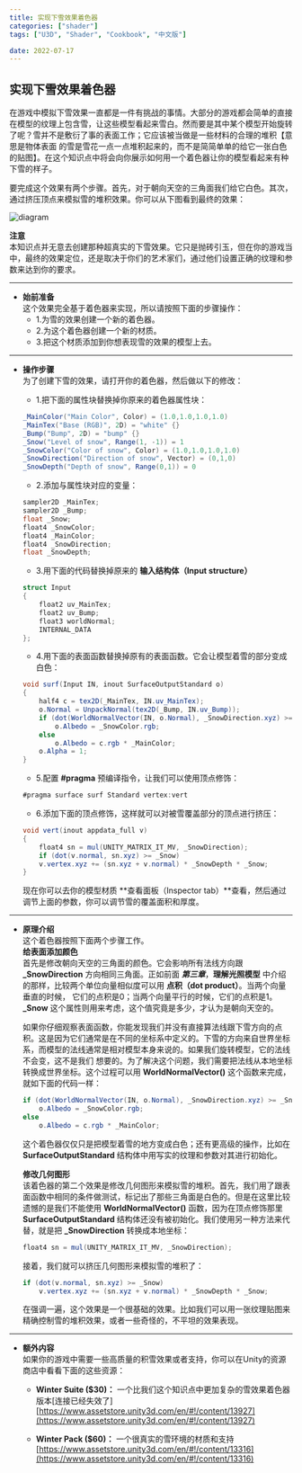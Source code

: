 ```yaml
---
title: 实现下雪效果着色器
categories: ["shader"]
tags: ["U3D", "Shader", "Cookbook", "中文版"]

date: 2022-07-17
---
```


## 实现下雪效果着色器  

在游戏中模拟下雪效果一直都是一件有挑战的事情。大部分的游戏都会简单的直接在模型的纹理上包含雪，让这些模型看起来雪白。然而要是其中某个模型开始旋转了呢？雪并不是敷衍了事的表面工作；它应该被当做是一些材料的合理的堆积【意思是物体表面
的雪是雪花一点一点堆积起来的，而不是简简单单的给它一张白色的贴图】。在这个知识点中将会向你展示如何用一个着色器让你的模型看起来有种下雪的样子。  

要完成这个效果有两个步骤。首先，对于朝向天空的三角面我们给它白色。其次，通过挤压顶点来模拟雪的堆积效果。你可以从下图看到最终的效果：  

![diagram](/img/shader_book/diagram64.png)   


**注意**  
本知识点并无意去创建那种超真实的下雪效果。它只是抛砖引玉，但在你的游戏当中，最终的效果定位，还是取决于你们的艺术家们，通过他们设置正确的纹理和参数来达到你的要求。

***  

- **始前准备**  
    这个效果完全基于着色器来实现，所以请按照下面的步骤操作：  
    - 1.为雪的效果创建一个新的着色器。
    - 2.为这个着色器创建一个新的材质。
    - 3.把这个材质添加到你想表现雪的效果的模型上去。  
    


***  
- **操作步骤**  
    为了创建下雪的效果，请打开你的着色器，然后做以下的修改：  
    - 1.把下面的属性块替换掉你原来的着色器属性块：
    ``` c#
    _MainColor("Main Color", Color) = (1.0,1.0,1.0,1.0)
	_MainTex("Base (RGB)", 2D) = "white" {}
    _Bump("Bump", 2D) = "bump" {}
    _Snow("Level of snow", Range(1, -1)) = 1
    _SnowColor("Color of snow", Color) = (1.0,1.0,1.0,1.0)
    _SnowDirection("Direction of snow", Vector) = (0,1,0)
    _SnowDepth("Depth of snow", Range(0,1)) = 0
    ```   
    - 2.添加与属性块对应的变量：
    ``` c#
    sampler2D _MainTex;
    sampler2D _Bump;
    float _Snow;
    float4 _SnowColor;
    float4 _MainColor;
    float4 _SnowDirection;
    float _SnowDepth;
    ```   

    - 3.用下面的代码替换掉原来的 **输入结构体（Input structure）**
    ``` c#
    struct Input
	{
        float2 uv_MainTex;
        float2 uv_Bump;
        float3 worldNormal;
        INTERNAL_DATA
	};
    ```  

    - 4.用下面的表面函数替换掉原有的表面函数。它会让模型着雪的部分变成白色：  
    ``` c#
    void surf(Input IN, inout SurfaceOutputStandard o)
    {
        half4 c = tex2D(_MainTex, IN.uv_MainTex);
        o.Normal = UnpackNormal(tex2D(_Bump, IN.uv_Bump));
        if (dot(WorldNormalVector(IN, o.Normal), _SnowDirection.xyz) >= _Snow)
            o.Albedo = _SnowColor.rgb;
        else
            o.Albedo = c.rgb * _MainColor;
        o.Alpha = 1;
    }
    ```  

    - 5.配置 **#pragma** 预编译指令，让我们可以使用顶点修饰：  
    ``` c#
    #pragma surface surf Standard vertex:vert
    ```  

    - 6.添加下面的顶点修饰，这样就可以对被雪覆盖部分的顶点进行挤压：  
    ``` c#
    void vert(inout appdata_full v)
    {
        float4 sn = mul(UNITY_MATRIX_IT_MV, _SnowDirection);
        if (dot(v.normal, sn.xyz) >= _Snow)
        v.vertex.xyz += (sn.xyz + v.normal) * _SnowDepth * _Snow;
    }
    ```   

    现在你可以去你的模型材质 **查看面板（Inspector tab）**查看，然后通过调节上面的参数，你可以调节雪的覆盖面积和厚度。  

***  

- **原理介绍**  
    这个着色器按照下面两个步骤工作。  
    **给表面添加颜色**  
    首先是修改朝向天空的三角面的颜色。它会影响所有法线方向跟 **_SnowDirection** 方向相同三角面。正如前面 ***第三章***，**理解光照模型** 中介绍的那样，比较两个单位向量相似度可以用 **点积（dot product）**。当两个向量垂直的时候，
    它们的点积是0；当两个向量平行的时候，它们的点积是1。**_Snow** 这个属性则用来考虑，这个值究竟是多少，才认为是朝向天空的。  

    如果你仔细观察表面函数，你能发现我们并没有直接算法线跟下雪方向的点积。这是因为它们通常是在不同的坐标系中定义的。下雪的方向来自世界坐标系，而模型的法线通常是相对模型本身来说的。如果我们旋转模型，它的法线不会变，这不是我们
    想要的。为了解决这个问题，我们需要把法线从本地坐标转换成世界坐标。这个过程可以用 **WorldNormalVector()** 这个函数来完成，就如下面的代码一样：  
    ``` c#
    if (dot(WorldNormalVector(IN, o.Normal), _SnowDirection.xyz) >= _Snow)
        o.Albedo = _SnowColor.rgb;
    else
        o.Albedo = c.rgb * _MainColor;
    ```  
    这个着色器仅仅只是把模型着雪的地方变成白色；还有更高级的操作，比如在 **SurfaceOutputStandard** 结构体中用写实的纹理和参数对其进行初始化。  

    **修改几何图形**  
    该着色器的第二个效果是修改几何图形来模拟雪的堆积。首先，我们用了跟表面函数中相同的条件做测试，标记出了那些三角面是白色的。但是在这里比较遗憾的是我们不能使用 **WorldNormalVector()** 函数，因为在顶点修饰那里 **SurfaceOutputStandard** 
    结构体还没有被初始化。我们使用另一种方法来代替，就是把 **_SnowDirection** 转换成本地坐标：  
    ``` c#
    float4 sn = mul(UNITY_MATRIX_IT_MV, _SnowDirection);
    ```   
    
    接着，我们就可以挤压几何图形来模拟雪的堆积了：  
    ``` c#
    if (dot(v.normal, sn.xyz) >= _Snow)
        v.vertex.xyz += (sn.xyz + v.normal) * _SnowDepth * _Snow;
    ```   

    在强调一遍，这个效果是一个很基础的效果。比如我们可以用一张纹理贴图来精确控制雪的堆积效果，或者一些奇怪的，不平坦的效果表现。  

***  

- **额外内容**  
    如果你的游戏中需要一些高质量的积雪效果或者支持，你可以在Unity的资源商店中看看下面的这些资源：
    - **Winter Suite ($30)：** 一个比我们这个知识点中更加复杂的雪效果着色器版本[连接已经失效了]  
    [https://www.assetstore.unity3d.com/en/#!/content/13927](https://www.assetstore.unity3d.com/en/#!/content/13927)  

    - **Winter Pack ($60)：** 一个很真实的雪环境的材质和支持  
    [https://www.assetstore.unity3d.com/en/#!/content/13316](https://www.assetstore.unity3d.com/en/#!/content/13316)
